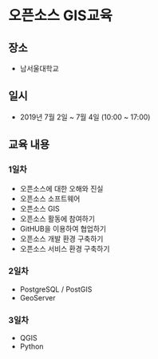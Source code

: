 ﻿# 오픈소스 GIS교육

## 장소
 * 남서울대학교

## 일시
 * 2019년 7월 2일 ~ 7월 4일 (10:00 ~ 17:00)

## 교육 내용
### 1일차
 * 오픈소스에 대한 오해와 진실
 * 오픈소스 소프트웨어
 * 오픈소스 GIS
 * 오픈소스 활동에 참여하기
 * GitHUB을 이용하여 협업하기
 * 오픈소스 개발 환경 구축하기
 * 오픈소스 서비스 환경 구축하기

### 2일차
 * PostgreSQL / PostGIS
 * GeoServer

### 3일차
 * QGIS
 * Python
 